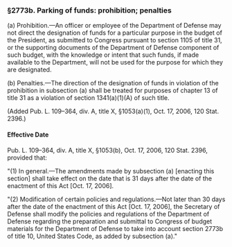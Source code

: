 ### §2773b. Parking of funds: prohibition; penalties ###

(a) Prohibition.—An officer or employee of the Department of Defense may not direct the designation of funds for a particular purpose in the budget of the President, as submitted to Congress pursuant to section 1105 of title 31, or the supporting documents of the Department of Defense component of such budget, with the knowledge or intent that such funds, if made available to the Department, will not be used for the purpose for which they are designated.

(b) Penalties.—The direction of the designation of funds in violation of the prohibition in subsection (a) shall be treated for purposes of chapter 13 of title 31 as a violation of section 1341(a)(1)(A) of such title.

(Added Pub. L. 109–364, div. A, title X, §1053(a)(1), Oct. 17, 2006, 120 Stat. 2396.)

#### Effective Date ####

Pub. L. 109–364, div. A, title X, §1053(b), Oct. 17, 2006, 120 Stat. 2396, provided that:

"(1) In general.—The amendments made by subsection (a) [enacting this section] shall take effect on the date that is 31 days after the date of the enactment of this Act [Oct. 17, 2006].

"(2) Modification of certain policies and regulations.—Not later than 30 days after the date of the enactment of this Act [Oct. 17, 2006], the Secretary of Defense shall modify the policies and regulations of the Department of Defense regarding the preparation and submittal to Congress of budget materials for the Department of Defense to take into account section 2773b of title 10, United States Code, as added by subsection (a)."